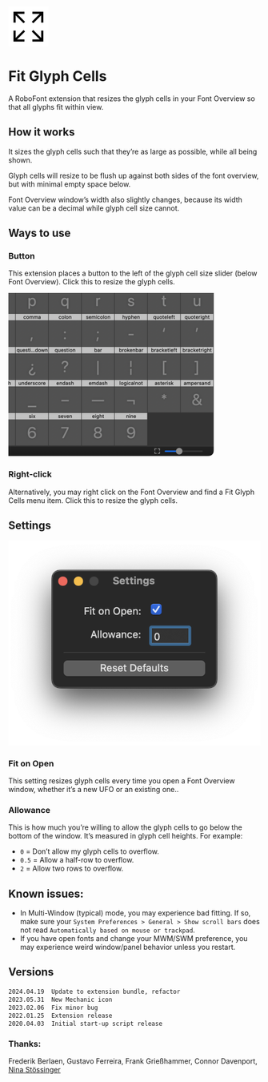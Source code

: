 <img src="source/resources/mechanic_icon.png"  width="80">

# Fit Glyph Cells

A RoboFont extension that resizes the glyph cells in your Font Overview so that all glyphs fit within view. 

## How it works

It sizes the glyph cells such that they’re as large as possible, while all being shown.

Glyph cells will resize to be flush up against both sides of the font overview, but with minimal empty space below.

Font Overview window’s width also slightly changes, because its width value can be a decimal while glyph cell size cannot.

## Ways to use

### Button

This extension places a button to the left of the glyph cell size slider (below Font Overview). Click this to resize the glyph cells.

![](./source/resources/demo.png)

### Right-click

Alternatively, you may right click on the Font Overview and find a Fit Glyph Cells menu item. Click this to resize the glyph cells.

## Settings



![](./source/resources/settings.png)

### Fit on Open

This setting resizes glyph cells every time you open a Font Overview window, whether it’s a new UFO or an existing one..

### Allowance

This is how much you’re willing to allow the glyph cells to go below the bottom of the window. It’s measured in glyph cell heights. For example:

* `0` = Don’t allow my glyph cells to overflow.
* `0.5` = Allow a half-row to overflow.
* `2` = Allow two rows to overflow.



## Known issues:

* In Multi-Window (typical) mode, you may experience bad fitting. If so, make sure your `System Preferences > General > Show scroll bars` does not read `Automatically based on mouse or trackpad`.
* If you have open fonts and change your MWM/SWM preference, you may experience weird window/panel behavior unless you restart.


## Versions

```
2024.04.19  Update to extension bundle, refactor
2023.05.31  New Mechanic icon
2023.02.06  Fix minor bug
2022.01.25  Extension release
2020.04.03  Initial start-up script release
```	


### Thanks:

Frederik Berlaen, Gustavo Ferreira, Frank Grießhammer, Connor Davenport, [Nina Stössinger](https://github.com/ninastoessinger/Suffixer/blob/8c8ace0c31acebf4054847903a3af5925f3bd669/Suffixer.roboFontExt/lib/suffixer.py#L19)

